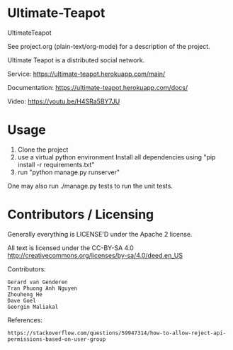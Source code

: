 # Ultimate-Teapot
UltimateTeapot

See project.org (plain-text/org-mode) for a description of the project.

Ultimate Teapot is a distributed social network.

Service: https://ultimate-teapot.herokuapp.com/main/

Documentation: https://ultimate-teapot.herokuapp.com/docs/

Video: https://youtu.be/H4SRa5BY7JU


Usage
=====
1. Clone the project 
2. use a virtual python environment Install all dependencies using "pip install -r requirements.txt" 
3. run "python manage.py runserver"

One may also run ./manage.py tests to run the unit tests.


Contributors / Licensing
========================

Generally everything is LICENSE'D under the Apache 2 license.

All text is licensed under the CC-BY-SA 4.0 http://creativecommons.org/licenses/by-sa/4.0/deed.en_US

Contributors:

    Gerard van Genderen
    Tran Phuong Anh Nguyen
    Zhouheng He
    Dave Goel
    Georgin Maliakal
    
References: 
    
    https://stackoverflow.com/questions/59947314/how-to-allow-reject-api-permissions-based-on-user-group
